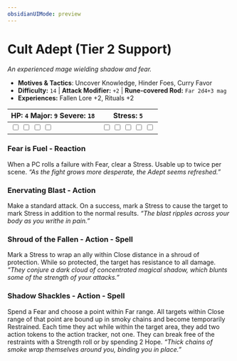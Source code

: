 ```yaml
---
obsidianUIMode: preview
---
```

# Cult Adept (Tier 2 Support)

*An experienced mage wielding shadow and fear.*

- **Motives & Tactics**: Uncover Knowledge, Hinder Foes, Curry Favor
- **Difficulty:** `14` | **Attack Modifier:** `+2` | **Rune-covered Rod:** `Far 2d4+3 mag`
- **Experiences:** Fallen Lore +2, Rituals +2

| HP: `4` Major: `9` Severe: `18` | Stress: `5` |
|--|--|
|  <input type="checkbox" unchecked id="7f7040ea"> <input type="checkbox" unchecked id="9fb49feb"> <input type="checkbox" unchecked id="3e89ae86"> <input type="checkbox" unchecked id="e0caee47"> |  <input type="checkbox" unchecked id="b34af07a"> <input type="checkbox" unchecked id="9c507493"> <input type="checkbox" unchecked id="9fcbd44a"> <input type="checkbox" unchecked id="af8ba6b2"> <input type="checkbox" unchecked id="607ea167"> |

### Fear is Fuel - Reaction

When a PC rolls a failure with Fear, clear a Stress. Usable up to twice per scene. *“As the fight grows more desperate, the Adept seems refreshed.”*

### Enervating Blast - Action

Make a standard attack. On a success, mark a Stress to cause the target to mark Stress in addition to the normal results. *“The blast ripples across your body as you writhe in pain.”*

### Shroud of the Fallen - Action - Spell

Mark a Stress to wrap an ally within Close distance in a shroud of protection. While so protected, the target has resistance to all damage. *“They conjure a dark cloud of concentrated magical shadow, which blunts some of the strength of your attacks.”*

### Shadow Shackles - Action - Spell

Spend a Fear and choose a point within Far range. All targets within Close range of that point are bound up in smoky chains and become temporarily Restrained. Each time they act while within the target area, they add two action tokens to the action tracker, not one. They can break free of the restraints with a Strength roll or by spending 2 Hope. *“Thick chains of smoke wrap themselves around you, binding you in place.”*



